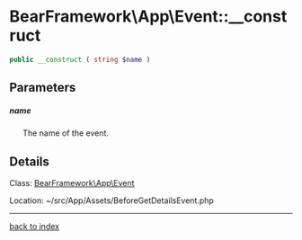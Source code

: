 # BearFramework\App\Event::__construct

```php
public __construct ( string $name )
```

## Parameters

##### name

&nbsp;&nbsp;&nbsp;&nbsp;&nbsp;&nbsp;The name of the event.

## Details

Class: [BearFramework\App\Event](bearframework.app.event.class.md)

Location: ~/src/App/Assets/BeforeGetDetailsEvent.php

---

[back to index](index.md)

